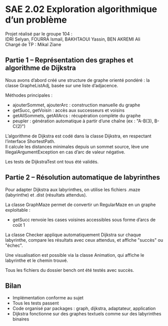 # SAE 2.02 Exploration algorithmique d’un problème

Projet réalisé par le groupe 104 :  
IDRI Selyan, FOURRA Ismail, BAKHTAOUI Yassin, BEN AKREMI Ali  
Chargé de TP : Mikal Ziane

## Partie 1 – Représentation des graphes et algorithme de Dijkstra
Nous avons d’abord créé une structure de graphe orienté pondéré : la classe GrapheListAdj, basée sur une liste d’adjacence.

Méthodes principales :
- ajouterSommet, ajouterArc : construction manuelle du graphe
- getSucc, getVoisin : accès aux successeurs et voisins
- getAllSommets, getAllArcs : récupération complète du graphe
- peupler : génération automatique à partir d’une chaîne (ex : "A-B(3), B-C(2)")

L’algorithme de Dijkstra est codé dans la classe Dijkstra, en respectant l’interface ShortestPath.  
Il calcule les distances minimales depuis un sommet source, lève une IllegalArgumentException en cas d’arc de valeur négative.
  
Les tests de DijkstraTest ont tous été validés.


## Partie 2 – Résolution automatique de labyrinthes

Pour adapter Dijkstra aux labyrinthes, on utilise les fichiers .maze (labyrinthe) et .dist (résultats attendus).

La classe GraphMaze permet de convertir un RegularMaze en un graphe exploitable :
- getSucc renvoie les cases voisines accessibles sous forme d’arcs de coût 1

La classe Checker applique automatiquement Dijkstra sur chaque labyrinthe, compare les résultats avec ceux attendus, et affiche "succès" ou "échec".

Une visualisation est possible via la classe Animation, qui affiche le labyrinthe et le chemin trouvé.

Tous les fichiers du dossier bench ont été testés avec succès.


## Bilan

- Implémentation conforme au sujet
- Tous les tests passent
- Code organisé par packages : graph, dijkstra, adaptateur, application
- Dijkstra fonctionne sur des graphes textuels comme sur des labyrinthes binaires
